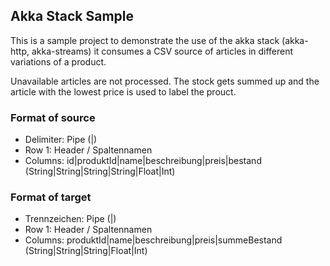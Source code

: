 ## Akka Stack Sample

This is a sample project to demonstrate the use of the akka stack (akka-http, akka-streams)
it consumes a CSV source of articles in different variations  of a product.

Unavailable articles are not processed. The stock gets summed up and the article with the 
lowest price is used to label the prouct.




### Format of source
- Delimiter: Pipe (|)
- Row 1: Header / Spaltennamen
- Columns: id|produktId|name|beschreibung|preis|bestand (String|String|String|String|Float|Int)

### Format of target
- Trennzeichen: Pipe (|)
- Row 1: Header / Spaltennamen
- Columns: produktId|name|beschreibung|preis|summeBestand (String|String|String|Float|Int)

